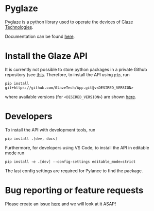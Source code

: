 # Pyglaze
Pyglaze is a python library used to operate the devices of [Glaze Technologies](https://www.glazetech.dk/).

Documentation can be found [here](https://glazetech.github.io/pyglaze/).

# Install the Glaze API

It is currently not possible to store python packages in a private Github repository (see [this](https://github.com/community/community/discussions/8542). Therefore, to install the API using `pip`, run

```
pip install git+https://github.com/GlazeTech/App.git@v<DESIRED_VERSION>
```
where available versions (for `<DESIRED_VERSION>`) are shown [here](https://github.com/GlazeTech/App/tags).

# Developers

To install the API with development tools, run

```
pip install .[dev, docs]
```

Furthermore, for developers using VS Code, to install the API in editable mode run

```
pip install -e .[dev] --config-settings editable_mode=strict
```

The last config settings are required for Pylance to find the package.

# Bug reporting or feature requests
Please create an issue [here](https://github.com/GlazeTech/pyglaze/issues) and we will look at it ASAP!